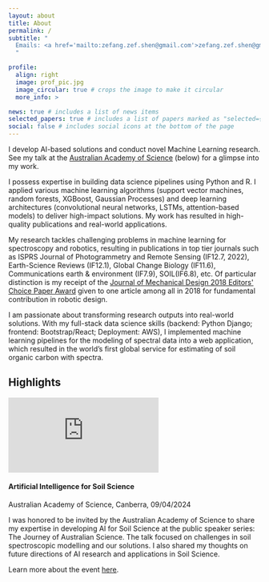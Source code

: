 ```yaml
---
layout: about
title: About
permalink: /
subtitle: "
  Emails: <a href='mailto:zefang.zef.shen@gmail.com'>zefang.zef.shen@gmail.com</a><br/>&ensp;&nbsp;&nbsp;&emsp;&ensp;&ensp;&ensp;<a href='mailto:shen_zefang@163.com'>shen_zefang@163.com</a><br/>Perth, Western Australia, Australia
  "

profile:
  align: right
  image: prof_pic.jpg
  image_circular: true # crops the image to make it circular
  more_info: >

news: true # includes a list of news items
selected_papers: true # includes a list of papers marked as "selected={true}"
social: false # includes social icons at the bottom of the page
---
```


<p class="text-justify">I develop AI-based solutions and conduct novel Machine Learning research. See my talk at the <a href="https://www.science.org.au/news-and-events/events/public-speaker-series/the-journey-of-australian-science/prescott-and-soil-science">Australian Academy of Science</a> (below) for a glimpse into my work.</p>

<p class="text-justify">I possess expertise in building data science pipelines using Python and R. I applied various machine learning algorithms (support vector machines, random forests, XGBoost, Gaussian Processes) and deep learning architectures (convolutional neural networks, LSTMs, attention-based models) to deliver high-impact solutions. My work has resulted in high-quality publications and real-world applications.</p>

<p class="text-justify">My research tackles challenging problems in machine learning for spectroscopy and robotics, resulting in publications in top tier journals such as ISPRS Journal of Photogrammetry and Remote Sensing (IF12.7, 2022), Earth-Science Reviews (IF12.1), Global Change Biology (IF11.6), Communications earth & environment (IF7.9), SOIL(IF6.8), etc. Of particular distinction is my receipt of the <a href="https://asmejmd.org/2019/10/01/announcing-the-journal-of-mechanical-design-2018-editors-choice-paper-award/">Journal of Mechanical Design 2018 Editors' Choice Paper Award</a> given to one article among all in 2018 for fundamental contribution in robotic design.</p>

<p class="text-justify">I am passionate about transforming research outputs into real-world solutions. With my full-stack data science skills (backend: Python Django; frontend: Bootstrap/React; Deployment: AWS), I implemented machine learning pipelines for the modeling of spectral data into a web application, which resulted in the world’s first global service for estimating of soil organic carbon with spectra.</p>

<h2 class="pt-2">Highlights</h2>
<div class="row py-2">
  <div class="col-md-5">
    <div class="embed-responsive embed-responsive-16by9">
      <iframe class="embed-responsive-item" src="https://www.youtube.com/embed/k4IWAoPxUB0?si=oCtG-fOsOtnZO0yq&amp;start=1542" title="YouTube video player" frameborder="0" allow="accelerometer; autoplay; clipboard-write; encrypted-media; gyroscope; picture-in-picture; web-share" referrerpolicy="strict-origin-when-cross-origin" allowfullscreen></iframe>
    </div>
    <!-- <iframe width="560" height="315" src="https://www.youtube.com/embed/k4IWAoPxUB0?si=oCtG-fOsOtnZO0yq&amp;start=1542" title="YouTube video player" frameborder="0" allow="accelerometer; autoplay; clipboard-write; encrypted-media; gyroscope; picture-in-picture; web-share" referrerpolicy="strict-origin-when-cross-origin" allowfullscreen></iframe> -->
  </div>
  <div class="col-md-7">
    <h4>Artificial Intelligence for Soil Science</h4>
    <p>Australian Academy of Science, Canberra, 09/04/2024</p>
    <p class="text-justify">I was honored to be invited by the Australian Academy of Science to share my expertise in developing AI for Soil Science at the public speaker series: The Journey of Australian Science. The talk focused on challenges in soil spectroscopic modelling and our solutions. I also shared my thoughts on future directions of AI research and applications in Soil Science.</p>
    <p>Learn more about the event <a href="https://www.science.org.au/news-and-events/events/public-speaker-series/the-journey-of-australian-science/prescott-and-soil-science">here</a>.</p>
  </div>
</div>

<!-- Write your biography here. Tell the world about yourself. Link to your favorite [subreddit](http://reddit.com). You can put a picture in, too. The code is already in, just name your picture `prof_pic.jpg` and put it in the `img/` folder. -->

<!-- Put your address / P.O. box / other info right below your picture. You can also disable any of these elements by editing `profile` property of the YAML header of your `_pages/about.md`. Edit `_bibliography/papers.bib` and Jekyll will render your [publications page](/al-folio/publications/) automatically. -->

<!-- Link to your social media connections, too. This theme is set up to use [Font Awesome icons](https://fontawesome.com/) and [Academicons](https://jpswalsh.github.io/academicons/), like the ones below. Add your Facebook, Twitter, LinkedIn, Google Scholar, or just disable all of them. -->
